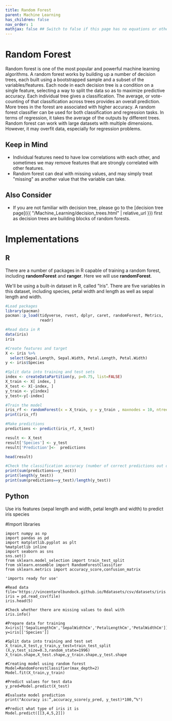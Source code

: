 ```yaml
---
title: Random Forest
parent: Machine Learning
has_children: false
nav_order: 1
mathjax: false ## Switch to false if this page has no equations or other math rendering.
---
```


# Random Forest

Random forest is one of the most popular and powerful machine learning algorithms. A random forest works by building up a number of decision trees, each built using a bootstrapped sample and a subset of the variables/features. Each node in each decision tree is a condition on a single feature, selecting a way to split the data so as to maximize predictive accuracy. Each individual tree gives a classification. The average, or vote-counting of that classification across trees provides an overall prediction. More trees in the forest are associated with higher accuracy. A random forest classifier can be used for both classification and regression tasks. In terms of regression, it takes the average of the outputs by different trees. Random forest can work with large datasets with multiple dimensions. However, it may overfit data, especially for regression problems.

## Keep in Mind

- Individual features need to have low correlations with each other, and sometimes we may remove features that are strongly correlated with other features.
- Random forest can deal with missing values, and may simply treat "missing" as another value that the variable can take.

## Also Consider

- If you are not familiar with decision tree, please go to the [decision tree page]({{ "/Machine_Learning/decision_trees.html" | relative_url }}) first as decision trees are building blocks of random forests.

# Implementations

## R

There are a number of packages in R capable of training a random forest, including **randomForest** and **ranger**. Here we will use **randomForest**.

We'll be using a built-in dataset in R, called "Iris". There are five variables in this dataset, including species, petal width and length as well as sepal length and width. 

```r
#Load packages
library(pacman)
pacman::p_load(tidyverse, rvest, dplyr, caret, randomForest, Metrics,
               readr)

#Read data in R
data(iris)
iris

#Create features and target
X <- iris %>%
  select(Sepal.Length, Sepal.Width, Petal.Length, Petal.Width)
y <- iris$Species

#Split data into training and test sets
index <- createDataPartition(y, p=0.75, list=FALSE)
X_train <- X[ index, ]
X_test <- X[-index, ]
y_train <- y[index]
y_test<-y[-index]

#Train the model
iris_rf <- randomForest(x = X_train, y = y_train , maxnodes = 10, ntree = 10)
print(iris_rf)

#Make predictions
predictions <- predict(iris_rf, X_test)

result <- X_test
result['Species'] <- y_test
result['Prediction']<-  predictions

head(result)

#Check the classification accuracy (number of correct predictions out of total datapoints used to test the prediction)
print(sum(predictions==y_test))
print(length(y_test))
print(sum(predictions==y_test)/length(y_test))
```


## Python

Use iris features (sepal length and width, petal length and width) to predict iris species

#Import libraries

```
import numpy as np
import pandas as pd
import matplotlib.pyplot as plt
%matplotlib inline
import seaborn as sns
sns.set()
from sklearn.model_selection import train_test_split
from sklearn.ensemble import RandomForestClassifier
from sklearn.metrics import accuracy_score,confusion_matrix

'imports ready for use'

#Read data
file='https://vincentarelbundock.github.io/Rdatasets/csv/datasets/iris.csv'
iris = pd.read_csv(file)
iris.head(5)

#Check whether there are missing values to deal with
iris.info()

#Prepare data for training 
X=iris[['SepalLengthCm','SepalWidthCm','PetalLengthCm','PetalWidthCm']]
y=iris[['Species']]

#Split data into training and test set
X_train,X_test,y_train,y_test=train_test_split (X,y,test_size=0.3,random_state=1996)
X_train.shape,X_test.shape,y_train.shape,y_test.shape

#Creating model using random forest
Model=RandomForestClassifier(max_depth=2)
Model.fit(X_train,y_train)

#Predict values for test data
y_pred=Model.predict(X_test)

#Evaluate model prediction
print("Accuracy is:”,accuracy_score(y_pred, y_test)*100,”%")

#Predict what type of iris it is 
Model.predict([[3,4,5,2]])
```
